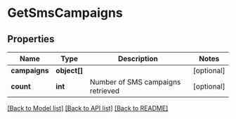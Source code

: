 # GetSmsCampaigns

## Properties
Name | Type | Description | Notes
------------ | ------------- | ------------- | -------------
**campaigns** | **object[]** |  | [optional] 
**count** | **int** | Number of SMS campaigns retrieved | [optional] 

[[Back to Model list]](../../README.md#documentation-for-models) [[Back to API list]](../../README.md#documentation-for-api-endpoints) [[Back to README]](../../README.md)


